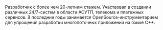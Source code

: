 Разработчик с более чем 20-летним стажем. Участвовал в создании различных 24/7-систем в области АСУТП, телекома и платежных сервисов. В последние годы занимается OpenSource-инструментарием для упрощения разработки многопоточных приложений на языке C++.
